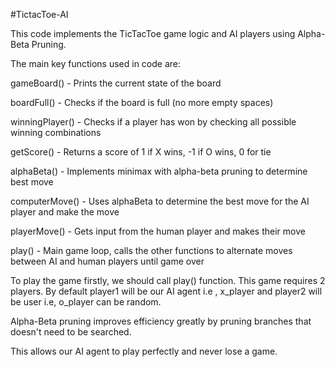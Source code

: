 #TictacToe-AI

This code implements the TicTacToe game logic and AI players using Alpha-Beta Pruning.

The main key functions used in code are:

gameBoard() - Prints the current state of the board

boardFull() - Checks if the board is full (no more empty spaces)

winningPlayer() - Checks if a player has won by checking all possible winning combinations

getScore() - Returns a score of 1 if X wins, -1 if O wins, 0 for tie

alphaBeta() - Implements minimax with alpha-beta pruning to determine best move

computerMove() - Uses alphaBeta to determine the best move for the AI player and make the move

playerMove() - Gets input from the human player and makes their move

play() - Main game loop, calls the other functions to alternate moves between AI and human players until game over

To play the game firstly, we should call play() function. This game requires 2 players. By default player1 will be our AI agent i.e , x_player and player2 will be user i.e, o_player can be random.

Alpha-Beta pruning improves efficiency greatly by pruning branches that doesn't need to be searched.

This allows our AI agent to play perfectly and never lose a game.

